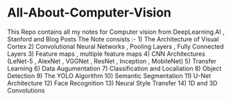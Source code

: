 # All-About-Computer-Vision
This Repo contains all my notes for Computer vision from DeepLearning.AI , Stanford and Blog Posts 
The Note consists :- 
    1) The Architecture of Visual Cortex
    2) Convolutional Neural Networks , Pooling Layers , Fully Connected Layers
    3) Feature maps , multiple feature maps
    4) CNN Architectures (LeNet-5 , AlexNet , VGGNet , ResNet , Inception , MobileNet)
    5) Transfer Learning 
    6) Data Augumentation 
    7) Classification and Localiation 
    8) Object Detection 
    9) The YOLO Algorithm
    10) Semantic Segmentation 
    11) U-Net Architecture 
    12) Face Recognition
    13) Neural Style Transfer
    14) 1D and 3D Convolutions 
